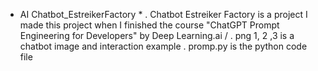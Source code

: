 * AI Chatbot_EstreikerFactory *
. Chatbot Estreiker Factory is a project I made this project when I finished the course "ChatGPT Prompt Engineering for Developers" by Deep Learning.ai /
. png 1, 2 ,3 is a chatbot image and interaction example 
. promp.py is the python code file 
